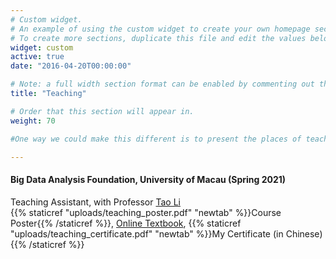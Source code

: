 ```yaml
---
# Custom widget.
# An example of using the custom widget to create your own homepage section.
# To create more sections, duplicate this file and edit the values below as desired.
widget: custom
active: true
date: "2016-04-20T00:00:00"

# Note: a full width section format can be enabled by commenting out the `title` and `subtitle` with a `#`.
title: "Teaching"

# Order that this section will appear in.
weight: 70

#One way we could make this different is to present the places of teaching as a smaller list with a click through to course descriptions and why we were teaching at that location. More in line with the project presentation line of reasoning. If we did each teaching engagement independently like a talk, and then aggregate them, then we could use schema.org metadata to describe each teaching engagement.

---
```

#### Big Data Analysis Foundation, University of Macau (Spring 2021) ####
Teaching Assistant, with Professor [Tao Li](https://www.um.edu.mo/fss/pa/about_us/staff/TaoLi.html) <br>
{{% staticref "uploads/teaching_poster.pdf" "newtab" %}}Course Poster{{% /staticref %}}, [Online Textbook](https://r4ds.had.co.nz), {{% staticref "uploads/teaching_certificate.pdf" "newtab" %}}My Certificate (in Chinese){{% /staticref %}}
        
